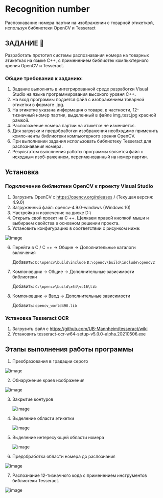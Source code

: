 # Recognition number
Распознавание номера партии на изображении с товарной этикеткой, используя библиотеки OpenCV и Tesseract
## ЗАДАНИЕ :pencil:
Разработать прототип системы распознавания номера на товарных этикетках на языке C++, с применением библиотек компьютерного зрения OpenCV и Tesseract. 

### Общие требования к заданию:
1.	Задание выполнять в интегрированной среде разработки Visual Studio на языке программирования высокого уровня C++.
2.	На вход программы подается файл с изображением товарной этикетки в формате .jpg.
3.	На этикетке указана информация о товаре, в частности, 12-тизначный номер партии, выделенный в файле img_test.jpg красной рамкой.
4.	Расположение номера партии на этикетке не изменяется.
5.	Для загрузки и предобработки изображения необходимо применить компо-ненты библиотеки компьютерного зрения OpenCV.
6.	При выполнении задания использовать библиотеку Tesseract для распознавания номера.
7.	Результатом выполнения работы программы является файл с исходным изоб-ражением, переименованный на номер партии.

## Установка 
### Подключение библиотеки OpenCV к проекту Visual Studio

1.	Загрузить OpenCV с https://opencv.org/releases / (Текущая версия: 4.9.0)
2.	Загруженный файл: opencv-4.9.0-windows (Windows 10)
3.	Настройка и извлечение на диске D:\ 
4.	Открыть свой проект на C ++. Щелкаем правой кнопкой мыши и выбираем свойства в основном решении проекта.
5.	Установить конфигурацию в соответствии с рисунком ниже:

   ![image](https://github.com/ShkvarunDM/Recognition_number/assets/103378631/66d82435-ef19-4f29-bac3-12d0db71920c)

6.	Перейти в C / C ++ -> Общие -> Дополнительные каталоги включения

      Добавить:
      `D:\opencv\build\include`
      `D:\opencv\build\include\opencv2`

7.	Компоновщик -> Общие -> Дополнительные зависимости библиотеки

      Добавить:
      `C:\opencv\build\x64\vc16\lib`

8.	Компоновщик -> Ввод -> Дополнительные зависимости
    
      Добавить:
      `opencv_world490.lib`

### Установка Tesseract OCR

1.	Загрузить файл с https://github.com/UB-Mannheim/tesseract/wiki
2.	Установить tesseract-ocr-w64-setup-v5.0.0-alpha.20210506.exe

## Этапы выполнения работы программы
1. Преобразования в градации серого
   
![image](https://github.com/ShkvarunDM/Recognition_number/assets/103378631/6b90213e-3c6c-4d7b-8ef0-5caf06061751)

2. Обнаружение краев изображения
 
![image](https://github.com/ShkvarunDM/Recognition_number/assets/103378631/618d1391-64b0-47f4-bc18-ded4fc3236b4)

3. Закрытие контуров
   
   ![image](https://github.com/ShkvarunDM/Recognition_number/assets/103378631/a7626e38-4c2e-4d6b-bd80-3fcb2d530b32)
   
4. Выделение области этикетки
   
   ![image](https://github.com/ShkvarunDM/Recognition_number/assets/103378631/4d2eb5a5-8756-4f0f-918f-188ed72ecc84)

5. Выделение интересующей области номера
   
   ![image](https://github.com/ShkvarunDM/Recognition_number/assets/103378631/7cbebc78-a07d-4295-9d94-881c62be56c3)

6.	Предобработка области номера до распознания
   
   ![image](https://github.com/ShkvarunDM/Recognition_number/assets/103378631/ef60cc67-64c1-4b54-adc7-b6cbc46af269)

7.	Распознание 12-тизначного кода с применением инструментов библиотеки Tesseract.

   ![image](https://github.com/ShkvarunDM/Recognition_number/assets/103378631/a950e439-c465-4e3e-b8f8-6147a8a684e2)

